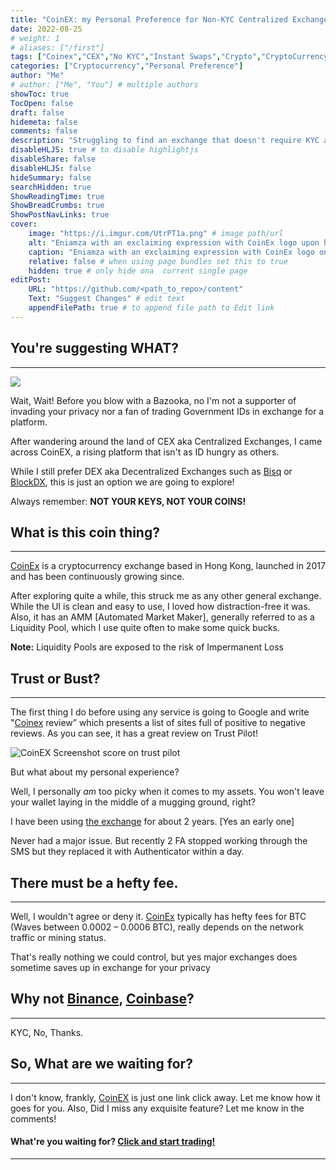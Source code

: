 ```yaml
---
title: "CoinEX: my Personal Preference for Non-KYC Centralized Exchange"
date: 2022-08-25
# weight: 1
# aliases: ["/first"]
tags: ["Coinex","CEX","No KYC","Instant Swaps","Crypto","CryptoCurrency"]
categories: ["Cryptocurrency","Personal Preference"]
author: "Me"
# author: ["Me", "You"] # multiple authors
showToc: true
TocOpen: false
draft: false
hidemeta: false
comments: false
description: "Struggling to find an exchange that doesn't require KYC and provides a decent daily exchange limit? Here's what I personally use"
disableHLJS: true # to disable highlightjs
disableShare: false
disableHLJS: false
hideSummary: false
searchHidden: true
ShowReadingTime: true
ShowBreadCrumbs: true
ShowPostNavLinks: true
cover:
    image: "https://i.imgur.com/UtrPT1a.png" # image path/url
    alt: "Eniamza with an exclaiming expression with CoinEx logo upon his head and a side text saying 'Centralized Exchange with a decent No KYC Limit'" # alt text
    caption: "Eniamza with an exclaiming expression with CoinEx logo on his head" # display caption undercover
    relative: false # when using page bundles set this to true
    hidden: true # only hide ona  current single page
editPost:
    URL: "https://github.com/<path_to_repo>/content"
    Text: "Suggest Changes" # edit text
    appendFilePath: true # to append file path to Edit link
---
```


## You're suggesting WHAT?
---
![](https://c.tenor.com/ux7xLcddb_wAAAAC/star-wars-kylo-ren.gif)

Wait, Wait! Before you blow with a Bazooka, no I'm not a supporter of invading your privacy nor a fan of trading Government IDs in exchange for a platform.

After wandering around the land of CEX aka Centralized Exchanges, I came across CoinEX, a rising platform that isn't as ID hungry as others.

While I still prefer DEX aka Decentralized Exchanges such as [Bisq](https://bisq.network/) or [BlockDX](https://blockdx.co/), this is just an option we are going to explore!

Always remember: **NOT YOUR KEYS, NOT YOUR COINS!**



## What is this coin thing?

----------

[CoinEx](https://www.coinex.com/register?refer_code=5f437) is a cryptocurrency exchange based in Hong Kong, launched in 2017 and has been continuously growing since.

After exploring quite a while, this struck me as any other general exchange. While the UI is clean and easy to use, I loved how distraction-free it was. Also, it has an AMM [Automated Market Maker], generally referred to as a Liquidity Pool, which I use quite often to make some quick bucks. 

**Note:** Liquidity Pools are exposed to the risk of Impermanent Loss


## Trust or Bust?

----------

The first thing I do before using any service is going to Google and write "[Coinex](https://www.coinex.com/register?refer_code=5f437) review” which presents a list of sites full of positive to negative reviews. As you can see, it has a great review on Trust Pilot!

![CoinEX Screenshot score on trust pilot](https://i.imgur.com/wdpoXNI.png)

But what about my personal experience?

Well, I personally *am* too picky when it comes to my assets. You won't leave your wallet laying in the middle of a mugging ground, right?

I have been using [the exchange](https://www.coinex.com/register?refer_code=5f437) for about 2 years. [Yes an early one]

Never had a major issue. But recently 2 FA stopped working through the SMS but they replaced it with Authenticator within a day.

## There must be a hefty fee.

----------

Well, I wouldn't agree or deny it. [CoinEx](https://www.coinex.com/register?refer_code=5f437) typically has hefty fees for BTC (Waves between 0.0002 – 0.0006 BTC), really depends on the network traffic or mining status.

That's really nothing we could control, but yes major exchanges does sometime saves up in exchange for your privacy

## Why not [Binance](https://www.binance.com/en/register?ref=46998971), [Coinbase](https://www.coinbase.com/)?

-----------

KYC, No, Thanks.



## So, What are we waiting for?

-----------

I don't know, frankly, [CoinEX](https://www.coinex.com/register?refer_code=5f437) is just one link click away. Let me know how it goes for you. Also, Did I miss any exquisite feature? Let me know in the comments!

#### What're you waiting for? [Click and start trading!](https://www.coinex.com/register?refer_code=tfesp)

-----------

